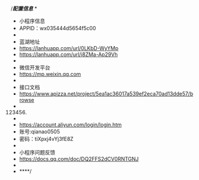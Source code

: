 /*****配置信息*****
* 
* 小程序信息
* APPID：wx035444d5654f5c00
* 
* 蓝湖地址
* https://lanhuapp.com/url/0LKbD-WyYMp
* https://lanhuapp.com/url/i8ZMa-Ap29Vh
* 
* 微信开发平台
* https://mp.weixin.qq.com
*
* 接口文档
* https://www.apizza.net/project/5ea1ac36017a539ef2eca70ad13dde57/browse
* 123456.
* 
* https://account.aliyun.com/login/login.htm
* 账号:qianao0505
* 密码：tiXpxj4vYj3fE8Z
*  
* 小程序问题反馈
* https://docs.qq.com/doc/DQ2FFS2dCV0RNTGNJ
*
* ****/
